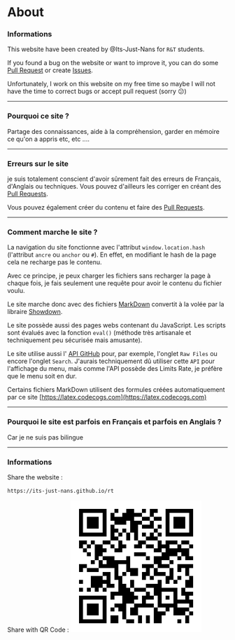 <!--
Created by Its-Just-Nans - https://github.com/Its-Just-Nans
Copyright Its-Just-Nans
--->

# About

### Informations

This website have been created by @Its-Just-Nans for `R&T` students.

If you found a bug on the website or want to improve it, you can do some [Pull Request](https://github.com/Its-Just-Nans/rt/pulls) or create [Issues](https://github.com/Its-Just-Nans/rt/issues).

Unfortunately, I work on this website on my free time so maybe I will not have the time to correct bugs or accept pull request (sorry :confused:)

---

### Pourquoi ce site ?

Partage des connaissances, aide à la compréhension, garder en mémoire ce qu'on a appris etc, etc ....


---

### Erreurs sur le site

je suis totalement conscient d'avoir sûrement fait des erreurs de Français, d'Anglais ou techniques. Vous pouvez d'ailleurs les corriger en créant des [Pull Requests](https://github.com/Its-Just-Nans/rt/pulls).

Vous pouvez également créer du contenu et faire des [Pull Requests](https://github.com/Its-Just-Nans/rt/pulls).

---

### Comment marche le site ?

La navigation du site fonctionne avec l'attribut `window.location.hash` (l'attribut `ancre` ou `anchor` ou `#`). En effet, en modifiant le hash de la page cela ne recharge pas le contenu.

Avec ce principe, je peux charger les fichiers sans recharger la page à chaque fois, je fais seulement une requête pour avoir le contenu du fichier voulu.

Le site marche donc avec des fichiers [MarkDown](https://fr.wikipedia.org/wiki/Markdown) convertit à la volée par la libraire [Showdown](https://github.com/showdownjs/showdown).

Le site possède aussi des pages webs contenant du JavaScript. Les scripts sont évalués avec la fonction `eval()` (méthode très artisanale et techniquement peu sécurisée mais amusante).

Le site utilise aussi l' [API GitHub](https://docs.github.com/en/rest) pour, par exemple, l'onglet `Raw Files` ou encore l'onglet `Search`. J'aurais techniquement dû utiliser cette `API` pour l'affichage du menu, mais comme l'API possède des Limits Rate, je préfère que le menu soit en dur.

Certains fichiers MarkDown utilisent des formules créées automatiquement par ce site [https://latex.codecogs.com](https://latex.codecogs.com)

---

### Pourquoi le site est parfois en Français et parfois en Anglais ?

Car je ne suis pas bilingue

--- 
### Informations

Share the website :

```html
https://its-just-nans.github.io/rt
```

Share with QR Code :
![QR Code to this website](./data/qr_code.png)
